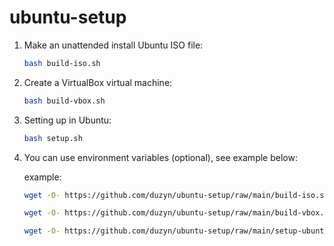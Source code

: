 # ubuntu-setup

1. Make an unattended install Ubuntu ISO file:

   ```bash
   bash build-iso.sh
   ```

2. Create a VirtualBox virtual machine:

   ```bash
   bash build-vbox.sh
   ```

3. Setting up in Ubuntu:

   ```bash
   bash setup.sh
   ```

4. You can use environment variables (optional), see example below:

    example:

    ```bash
    wget -O- https://github.com/duzyn/ubuntu-setup/raw/main/build-iso.sh | DEBUG=true ISO_URL=https://mirrors.ustc.edu.cn/ubuntu-cdimage/xubuntu/releases/20.04.6/release/xubuntu-20.04.6-desktop-amd64.iso USERNAME=john PASSWORD=111111 FULL_NAME="John Doe" HOST=xubuntu DOMAIN=xubuntu.guest.virtualbox.org LOCALE=zh_CN TIMEZONE=Asia/Shanghai bash
    ```

    ```bash
    wget -O- https://github.com/duzyn/ubuntu-setup/raw/main/build-vbox.sh | DEBUG=true ISO_URL=https://mirrors.ustc.edu.cn/ubuntu-cdimage/xubuntu/releases/20.04.6/release/xubuntu-20.04.6-desktop-amd64.iso VBOX_NAME=xubuntu-20.04.6-desktop-amd64 VBOX_OS_TYPE=Ubuntu_64 VBOX_CPU_NUMBER=2 VBOX_MEMORY=2048 VBOX_VRAM=128 VBOX_HDD_SIZE=61440 VBOX_HDD_FORMAT=VDI bash
    ```

    ```bash
    wget -O- https://github.com/duzyn/ubuntu-setup/raw/main/setup-ubuntu.sh | DEBUG=true LOCALE="zh_CN" APT_MIRROR="mirrors.ustc.edu.cn" NPM_REGISTRY_MIRROR="https://registry.npmmirror.com" bash
    ```
